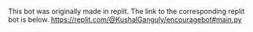 This bot was originally made in replit.
The link to the corresponding replit bot is below.
https://replit.com/@KushalGanguly/encouragebot#main.py
